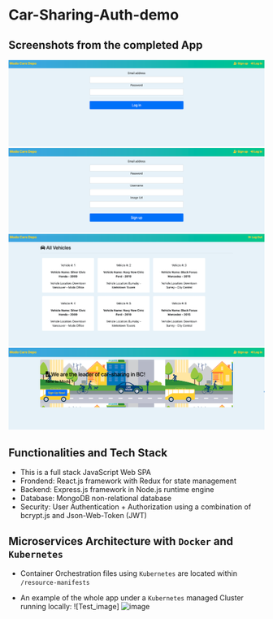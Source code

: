 # Car-Sharing-Auth-demo
## Screenshots from the completed App
![Test image](https://github.com/HarveyYifanLi/Car-Sharing-Auth-demo/blob/main/LogIn.png)
![Test image](https://github.com/HarveyYifanLi/Car-Sharing-Auth-demo/blob/main/SignUp.png)
![Test image](https://github.com/HarveyYifanLi/Car-Sharing-Auth-demo/blob/main/Cars-Logout.png)
![Test image](https://github.com/HarveyYifanLi/Car-Sharing-Auth-demo/blob/main/Main.png)

## Functionalities and Tech Stack
* This is a full stack JavaScript Web SPA
* Frondend: React.js framework with Redux for state management
* Backend: Express.js framework in Node.js runtime engine
* Database: MongoDB non-relational database
* Security: User Authentication + Authorization using a combination of bcrypt.js and Json-Web-Token (JWT) 

## Microservices Architecture with `Docker` and `Kubernetes`
* Container Orchestration files using `Kubernetes` are located within `/resource-manifests`

* An example of the whole app under a `Kubernetes` managed Cluster running locally:
![Test_image] ![image](https://user-images.githubusercontent.com/17951024/230801283-67cf52e4-a010-49f9-bdab-e7bd7a7ec4dd.png)

